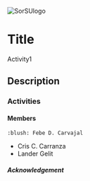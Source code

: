 ![SorSUlogo](https://github.com/febyyy1/Web-Systems-And-Technologies-Act1/assets/100798162/9e53d224-b3c8-4ef4-9e01-e0caccdcd580)
# Title
Activity1

## Description

### Activities

#### Members
	:blush: Febe D. Carvajal
- Cris C. Carranza
- Lander Gelit

##### Acknowledgement
